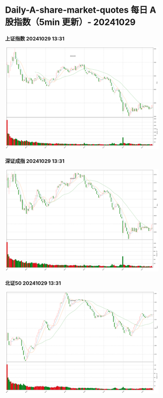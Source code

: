 
# Daily-A-share-market-quotes 每日 A 股指数（5min 更新）- 20241029

### 上证指数 20241029 13:31
![](./fig/2024/10/20241029-sh000001.png)

### 深证成指 20241029 13:31
![](./fig/2024/10/20241029-sz399001.png)

### 北证50 20241029 13:31
![](./fig/2024/10/20241029-bj899050.png)
